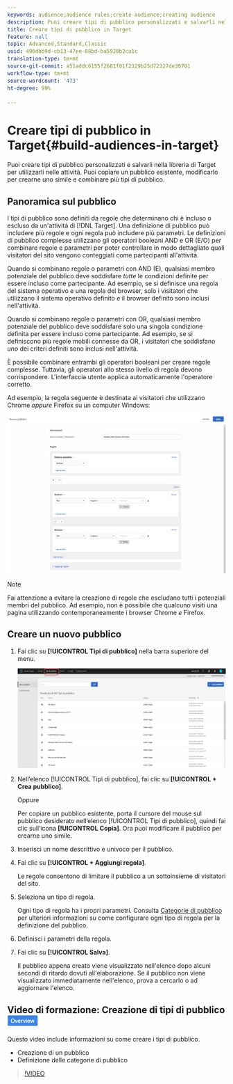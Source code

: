 ```yaml
---
keywords: audience;audience rules;create audience;creating audience
description: Puoi creare tipi di pubblico personalizzati e salvarli nella libreria di Target per utilizzarli nelle attività. Puoi copiare un pubblico esistente, modificarlo per crearne uno simile e combinare più tipi di pubblico.
title: Creare tipi di pubblico in Target
feature: null
topic: Advanced,Standard,Classic
uuid: 496dbb9d-cb13-47ee-88bd-ba5920b2ca1c
translation-type: tm+mt
source-git-commit: a51addc6155f2681f01f2329b25d72327de36701
workflow-type: tm+mt
source-wordcount: '473'
ht-degree: 99%

---
```



# Creare tipi di pubblico in Target{#build-audiences-in-target}

Puoi creare tipi di pubblico personalizzati e salvarli nella libreria di Target per utilizzarli nelle attività. Puoi copiare un pubblico esistente, modificarlo per crearne uno simile e combinare più tipi di pubblico.

## Panoramica sul pubblico

I tipi di pubblico sono definiti da regole che determinano chi è incluso o escluso da un&#39;attività di [!DNL Target]. Una definizione di pubblico può includere più regole e ogni regola può includere più parametri. Le definizioni di pubblico complesse utilizzano gli operatori booleani AND e OR (E/O) per combinare regole e parametri per poter controllare in modo dettagliato quali visitatori del sito vengono conteggiati come partecipanti all&#39;attività.

Quando si combinano regole o parametri con AND (E), qualsiasi membro potenziale del pubblico deve soddisfare *tutte* le condizioni definite per essere incluso come partecipante. Ad esempio, se si definisce una regola del sistema operativo e una regola del browser, solo i visitatori che utilizzano il sistema operativo definito *e* il browser definito sono inclusi nell&#39;attività.

Quando si combinano regole o parametri con OR, qualsiasi membro potenziale del pubblico deve soddisfare solo una singola condizione definita per essere incluso come partecipante. Ad esempio, se si definiscono più regole mobili connesse da OR, i visitatori che soddisfano *uno* dei criteri definiti sono inclusi nell&#39;attività.

È possibile combinare entrambi gli operatori booleani per creare regole complesse. Tuttavia, gli operatori allo stesso livello di regola devono corrispondere. L&#39;interfaccia utente applica automaticamente l&#39;operatore corretto.

Ad esempio, la regola seguente è destinata ai visitatori che utilizzano Chrome *oppure* Firefox su un computer Windows:

![Creare un pubblico](assets/audience_create.png)

>[!NOTE]
>
>Fai attenzione a evitare la creazione di regole che escludano tutti i potenziali membri del pubblico. Ad esempio, non è possibile che qualcuno visiti una pagina utilizzando contemporaneamente i browser Chrome *e* Firefox.

## Creare un nuovo pubblico

1. Fai clic su **[!UICONTROL Tipi di pubblico]** nella barra superiore del menu.

   ![](assets/audiences_list.png)

1. Nellʼelenco [!UICONTROL Tipi di pubblico], fai clic su **[!UICONTROL + Crea pubblico]**.

   Oppure

   Per copiare un pubblico esistente, porta il cursore del mouse sul pubblico desiderato nellʼelenco [!UICONTROL Tipi di pubblico], quindi fai clic sullʼicona **[!UICONTROL Copia]**. Ora puoi modificare il pubblico per crearne uno simile.

1. Inserisci un nome descrittivo e univoco per il pubblico.
1. Fai clic su **[!UICONTROL + Aggiungi regola]**.

   Le regole consentono di limitare il pubblico a un sottoinsieme di visitatori del sito.
1. Seleziona un tipo di regola.

   Ogni tipo di regola ha i propri parametri. Consulta [Categorie di pubblico](../../c-target/c-audiences/c-target-rules/target-rules.md#concept_E3A77E42F1644503A829B5107B20880D) per ulteriori informazioni su come configurare ogni tipo di regola per la definizione del pubblico.
1. Definisci i parametri della regola.
1. Fai clic su **[!UICONTROL Salva]**.

   Il pubblico appena creato viene visualizzato nell&#39;elenco dopo alcuni secondi di ritardo dovuti all&#39;elaborazione. Se il pubblico non viene visualizzato immediatamente nell&#39;elenco, prova a cercarlo o ad aggiornare l&#39;elenco.

## Video di formazione: Creazione di tipi di pubblico ![badge Panoramica](/help/assets/overview.png)

Questo video include informazioni su come creare i tipi di pubblico.

* Creazione di un pubblico
* Definizione delle categorie di pubblico

>[!VIDEO](https://video.tv.adobe.com/v/17392)